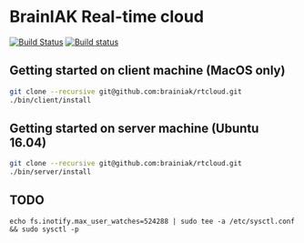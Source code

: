 # BrainIAK Real-time cloud

[![Build Status](https://travis-ci.org/brainiak/rtcloud.svg?branch=master)](https://travis-ci.org/brainiak/rtcloud)
[![Build status](https://ci.appveyor.com/api/projects/status/dldyb9jmwla03y0e/branch/master?svg=true)](https://ci.appveyor.com/project/danielsuo/rtcloud/branch/master)

## Getting started on client machine (MacOS only)
```bash
git clone --recursive git@github.com:brainiak/rtcloud.git
./bin/client/install
```

## Getting started on server machine (Ubuntu 16.04)
```bash
git clone --recursive git@github.com:brainiak/rtcloud.git
./bin/server/install
```

## TODO
```
echo fs.inotify.max_user_watches=524288 | sudo tee -a /etc/sysctl.conf && sudo sysctl -p
```

